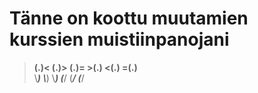 # Tänne on koottu muutamien kurssien muistiinpanojani

>   __(.)<  __(.)>  __(.)=     >(.)__  <(.)__  =(.)__  
>   \\___)   \\___)   \\___)       (___/   (___/   (___/